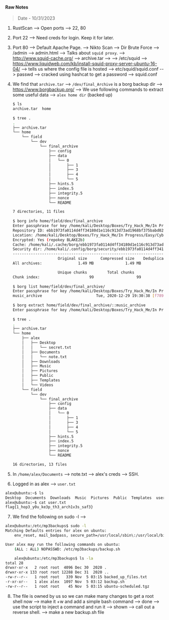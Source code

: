 #### Raw Notes

> Date - 10/31/2023

1. RustScan --> Open ports --> 22, 80
2. Port 22 --> Need creds for login. Keep it for later.
3. Port 80 --> Default Apache Page. 
        --> Nikto Scan
        --> Dir Brute Force --> /admin --> admin.html --> Talks about `squid proxy`. --> http://www.squid-cache.org/
                                       --> archive.tar --> 
                            --> /etc/squid --> https://www.liquidweb.com/kb/install-squid-proxy-server-ubuntu-16-04/ --> tells us where the config file is hosted --> etc/squid/squid.conf
                                --> passwd --> cracked using hashcat to get a password
                                --> squid.conf

4. We find that `archive.tar` --> `/dev/final_Archive` is a borg backup dir --> https://www.borgbackup.org/
    --> We use following commands to extract some useful data --> `alex home dir` (backed up)
    ```bash
    $ ls
    archive.tar  home
                                                                                                                                    
    $ tree .               
    .
    ├── archive.tar
    └── home
        └── field
            └── dev
                └── final_archive
                    ├── config
                    ├── data
                    │   └── 0
                    │       ├── 1
                    │       ├── 3
                    │       ├── 4
                    │       └── 5
                    ├── hints.5
                    ├── index.5
                    ├── integrity.5
                    ├── nonce
                    └── README

    7 directories, 11 files
                                                                                                                                    
    $ borg info home/field/dev/final_archive
    Enter passphrase for key /home/kali/Desktop/Boxes/Try_Hack_Me/In Progress/Easy/Cyborg/web/Archive/home/field/dev/final_archive: 
    Repository ID: ebb1973fa0114d4ff34180d1e116c913d73ad1968bf375babd0259f74b848d31
    Location: /home/kali/Desktop/Boxes/Try_Hack_Me/In Progress/Easy/Cyborg/web/Archive/home/field/dev/final_archive
    Encrypted: Yes (repokey BLAKE2b)
    Cache: /home/kali/.cache/borg/ebb1973fa0114d4ff34180d1e116c913d73ad1968bf375babd0259f74b848d31
    Security dir: /home/kali/.config/borg/security/ebb1973fa0114d4ff34180d1e116c913d73ad1968bf375babd0259f74b848d31
    ------------------------------------------------------------------------------
                        Original size      Compressed size    Deduplicated size
    All archives:                1.49 MB              1.49 MB              1.50 MB

                        Unique chunks         Total chunks
    Chunk index:                      99                   99
                                                                                                                                    
    $ borg list home/field/dev/final_archive/
    Enter passphrase for key /home/kali/Desktop/Boxes/Try_Hack_Me/In Progress/Easy/Cyborg/web/Archive/home/field/dev/final_archive: 
    music_archive                        Tue, 2020-12-29 19:30:38 [f789ddb6b0ec108d130d16adebf5713c29faf19c44cad5e1eeb8ba37277b1c82]
                                                                                                                                    
    $ borg extract home/field/dev/final_archive/::music_archive
    Enter passphrase for key /home/kali/Desktop/Boxes/Try_Hack_Me/In Progress/Easy/Cyborg/web/Archive/home/field/dev/final_archive: 
                                                                                                                                    
    $ tree .
    .
    ├── archive.tar
    └── home
        ├── alex
        │   ├── Desktop
        │   │   └── secret.txt
        │   ├── Documents
        │   │   └── note.txt
        │   ├── Downloads
        │   ├── Music
        │   ├── Pictures
        │   ├── Public
        │   ├── Templates
        │   └── Videos
        └── field
            └── dev
                └── final_archive
                    ├── config
                    ├── data
                    │   └── 0
                    │       ├── 1
                    │       ├── 3
                    │       ├── 4
                    │       └── 5
                    ├── hints.5
                    ├── index.5
                    ├── integrity.5
                    ├── nonce
                    └── README

    16 directories, 13 files
    ```

5. In `/home/alex/Documents` --> note.txt --> alex's creds --> SSH.
6. Logged in as alex --> `user.txt`

```bash
alex@ubuntu:~$ ls
Desktop  Documents  Downloads  Music  Pictures  Public  Templates  user.txt  Videos
alex@ubuntu:~$ cat user.txt
flag{1_hop3_y0u_ke3p_th3_arch1v3s_saf3}
```
7. We find the following on sudo -l -->
```bash
alex@ubuntu:/etc/mp3backups$ sudo -l
Matching Defaults entries for alex on ubuntu:
    env_reset, mail_badpass, secure_path=/usr/local/sbin\:/usr/local/bin\:/usr/sbin\:/usr/bin\:/sbin\:/bin\:/snap/bin

User alex may run the following commands on ubuntu:
    (ALL : ALL) NOPASSWD: /etc/mp3backups/backup.sh

    alex@ubuntu:/etc/mp3backups$ ls -la
total 28
drwxr-xr-x   2 root root  4096 Dec 30  2020 .
drwxr-xr-x 133 root root 12288 Dec 31  2020 ..
-rw-r--r--   1 root root   339 Nov  5 03:15 backed_up_files.txt
-r-xr-xr--   1 alex alex  1097 Nov  5 03:12 backup.sh
-rw-r--r--   1 root root    45 Nov  5 03:15 ubuntu-scheduled.tgz
```

8. The file is owned by us so we can make many changes to get a root shell now
--> make it +w and add a simple bash command --> done
--> use the script to inject a command and run it --> shown
--> call out a reverse shell.
--> make a new backup.sh file 